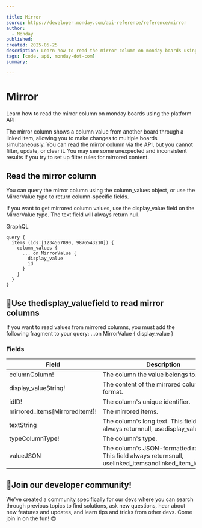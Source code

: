 ```yaml
---

title: Mirror
source: https://developer.monday.com/api-reference/reference/mirror
author:
  - Monday
published:
created: 2025-05-25
description: Learn how to read the mirror column on monday boards using the platform API
tags: [code, api, monday-dot-com]
summary:

---
```


# Mirror

Learn how to read the mirror column on monday boards using the platform API

The mirror column shows a column value from another board through a linked item, allowing you to make changes to multiple boards simultaneously. You can read the mirror column via the API, but you cannot filter, update, or clear it. You may see some unexpected and inconsistent results if you try to set up filter rules for mirrored content.

## Read the mirror column

You can query the mirror column using the column_values object, or use the MirrorValue type to return column-specific fields.

If you want to get mirrored column values, use the display_value field on the MirrorValue type. The text field will always return null.

GraphQL
```
query {
  items (ids:[1234567890, 9876543210]) {
    column_values {
      ... on MirrorValue {
        display_value
        id
      }
    }
  }
}
```

## 🚧Use thedisplay_valuefield to read mirror columns

If you want to read values from mirrored columns, you must add the following fragment to your query: ...on MirrorValue { display_value }

### Fields

Field | Description
--- | ---
columnColumn! | The column the value belongs to.
display_valueString! | The content of the mirrored column, in text format.
idID! | The column's unique identifier.
mirrored_items[MirroredItem!]! | The mirrored items.
textString | The column's long text. This field will always returnnull, usedisplay_valueinstead.
typeColumnType! | The column's type.
valueJSON | The column's JSON-formatted raw value. This field always returnsnull, uselinked_itemsandlinked_item_idsinstead.

## 📘Join our developer community!

We've created a community specifically for our devs where you can search through previous topics to find solutions, ask new questions, hear about new features and updates, and learn tips and tricks from other devs. Come join in on the fun! 😎
